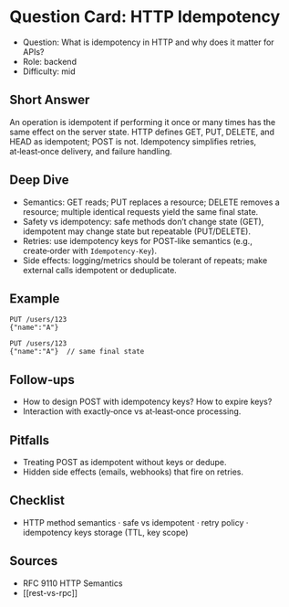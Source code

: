 # Question Card: HTTP Idempotency

- Question: What is idempotency in HTTP and why does it matter for APIs?
- Role: backend
- Difficulty: mid

## Short Answer
An operation is idempotent if performing it once or many times has the same effect on the server state. HTTP defines GET, PUT, DELETE, and HEAD as idempotent; POST is not. Idempotency simplifies retries, at‑least‑once delivery, and failure handling.

## Deep Dive
- Semantics: GET reads; PUT replaces a resource; DELETE removes a resource; multiple identical requests yield the same final state.
- Safety vs idempotency: safe methods don’t change state (GET), idempotent may change state but repeatable (PUT/DELETE).
- Retries: use idempotency keys for POST‑like semantics (e.g., create‑order with `Idempotency-Key`).
- Side effects: logging/metrics should be tolerant of repeats; make external calls idempotent or deduplicate.

## Example
```http
PUT /users/123
{"name":"A"}

PUT /users/123
{"name":"A"}  // same final state
```

## Follow‑ups
- How to design POST with idempotency keys? How to expire keys?
- Interaction with exactly‑once vs at‑least‑once processing.

## Pitfalls
- Treating POST as idempotent without keys or dedupe.
- Hidden side effects (emails, webhooks) that fire on retries.

## Checklist
- HTTP method semantics · safe vs idempotent · retry policy · idempotency keys storage (TTL, key scope)

## Sources
- RFC 9110 HTTP Semantics
- [[rest-vs-rpc]]

